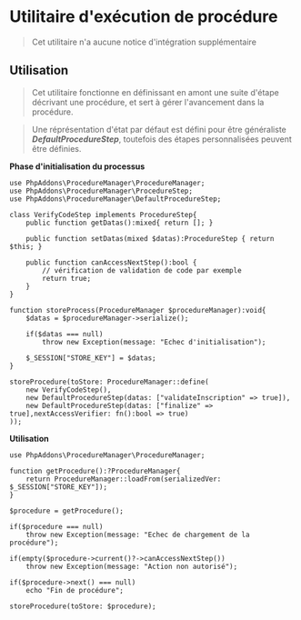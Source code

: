 # Utilitaire d'exécution de procédure

> Cet utilitaire n'a aucune notice d'intégration supplémentaire

## Utilisation

> Cet utilitaire fonctionne en définissant en amont une suite d'étape décrivant une procédure, et sert à gérer l'avancement dans la procédure.

> Une réprésentation d'état par défaut est défini pour être généraliste ***DefaultProcedureStep***, toutefois des étapes personnalisées peuvent être définies.


**Phase d'initialisation du processus**

```
use PhpAddons\ProcedureManager\ProcedureManager;
use PhpAddons\ProcedureManager\ProcedureStep;
use PhpAddons\ProcedureManager\DefaultProcedureStep;

class VerifyCodeStep implements ProcedureStep{
    public function getDatas():mixed{ return []; }
    
    public function setDatas(mixed $datas):ProcedureStep { return $this; }

    public function canAccessNextStep():bool { 
        // vérification de validation de code par exemple
        return true;
    }
}

function storeProcess(ProcedureManager $procedureManager):void{
    $datas = $procedureManager->serialize();

    if($datas === null)
        throw new Exception(message: "Echec d'initialisation");
    
    $_SESSION["STORE_KEY"] = $datas; 
} 

storeProcedure(toStore: ProcedureManager::define(
    new VerifyCodeStep(),
    new DefaultProcedureStep(datas: ["validateInscription" => true]),
    new DefaultProcedureStep(datas: ["finalize" => true],nextAccessVerifier: fn():bool => true)
));  
```

**Utilisation**

```
use PhpAddons\ProcedureManager\ProcedureManager;   

function getProcedure():?ProcedureManager{
    return ProcedureManager::loadFrom(serializedVer: $_SESSION["STORE_KEY"]);
}

$procedure = getProcedure();

if($procedure === null)
    throw new Exception(message: "Echec de chargement de la procédure");
    
if(empty($procedure->current()?->canAccessNextStep())
    throw new Exception(message: "Action non autorisé");
    
if($procedure->next() === null)
    echo "Fin de procédure";
    
storeProcedure(toStore: $procedure);
```

